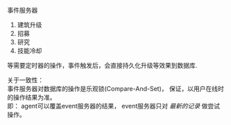 事件服务器

1. 建筑升级
2. 招募
3. 研究
4. 技能冷却

等需要定时器的操作，事件触发后，会直接持久化升级等效果到数据库.

关于一致性：   
事件服务器对数据库的操作是乐观锁(Compare-And-Set)， 保证，以用户在线时的操作结果为准。      
即： agent可以覆盖event服务器的结果， event服务器只对 *最新的记录* 做尝试操作。
